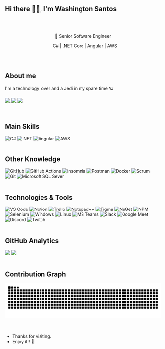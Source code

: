 <h2>Hi there 👋🏽, I'm Washington Santos</h2>

<br>
<br>

<div align="center">
  <p>📌 Senior Software Engineer</p>
  <p>&nbsp;&nbsp;&nbsp;C# | .NET Core | Angular | AWS</p>
</div>

<br>
<br>

<h2>About me</h2>
<div>
  <p>I'm a technology lover and a Jedi in my spare time 🪐</p>
</div>

<div>
  <a href="mailto:washingtonsbs@gmail.com" target="_blank">
    <img align="center" src="https://img.shields.io/badge/-Gmail-c14438?style=for-the-badge;padding:10px;&logo=Gmail&logoColor=white"/>
  </a>
  <a href="https://www.linkedin.com/in/WashingtonSBS/" target="_blank">
    <img align="center" src="https://img.shields.io/badge/-LinkedIn-blue?style=for-the-badge;padding:10px;&logo=Linkedin&logoColor=white"/>
  </a>
  <a href="https://github.com/WashingtonSBS" target="_blank">
    <img align="center" src="https://img.shields.io/badge/-Github-000?style=for-the-badge;padding:10px;&logo=Github&logoColor=white"/>
  </a>
</div>

<br>
<br>

<h2>Main Skills</h2>
<div style="display:inline-block;">
  <img alt="C#" src="https://img.shields.io/badge/C%23-239120?style=for-the-badge;padding:10px;&logo=c-sharp&logoColor=white"/>
  <img alt=".NET" src="https://img.shields.io/badge/.NET-512BD4?style=for-the-badge;padding:10px;&logo=dotnet&logoColor=white"/>
  <img alt="Angular" src="https://img.shields.io/badge/Angular-DD0031?style=for-the-badge;padding:10px;&logo=angular&logoColor=white"/>
  <img alt="AWS" src="https://img.shields.io/badge/Amazon_AWS-232F3E?style=for-the-badge;padding:10px;&logo=amazon-aws&logoColor=white"/>
</div>

<br>
<br>

<h2>Other Knowledge</h2>
<div style="display:inline-block;">
  <img alt="GitHub" src="https://img.shields.io/badge/-GitHub-181717?style=for-the-badge;padding:10px;&logo=github"/>
  <img alt="GitHub Actions" src="https://img.shields.io/badge/GitHub_Actions-2088FF?style=for-the-badge;padding:10px;&logo=github-actions&logoColor=white"/>
  <img alt="Insomnia" src="https://img.shields.io/badge/Insomnia-5849be?style=for-the-badge;padding:10px;&logo=Insomnia&logoColor=white"/>
  <img alt="Postman" src="https://img.shields.io/badge/Postman-FF6C37?style=for-the-badge;padding:10px;&logo=Postman&logoColor=white"/>
  <img alt="Docker" src="https://img.shields.io/badge/Docker-2CA5E0?style=for-the-badge;padding:10px;&logo=docker&logoColor=white"/>
  <img alt="Scrum" src="https://img.shields.io/badge/Scrum-FF3300?style=for-the-badge;padding:10px;"/>
  <img alt="Git" src="https://img.shields.io/badge/Git-F05032?style=for-the-badge;padding:10px;&logo=git&logoColor=white"/>
  <img alt="Microsoft SQL Sever" src="https://img.shields.io/badge/Microsoft%20SQL%20Sever-CC2927?style=for-the-badge;padding:10px;logo=microsoft%20sql%20server&logoColor=white"/>
</div>

<br>
<br>

<h2>Technologies & Tools</h2>
<div style="display:inline-block;">
  <img alt="VS Code" src="https://img.shields.io/badge/Visual_Studio_Code-0078D4?style=for-the-badge;padding:10px;&logo=visual%20studio%20code&logoColor=white"/>
  <img alt="Notion" src="https://img.shields.io/badge/Notion-000000?style=for-the-badge;padding:10px;&logo=notion&logoColor=white"/>
  <img alt="Trello" src="https://img.shields.io/badge/Trello-0052CC?style=for-the-badge;padding:10px;&logo=trello&logoColor=white"/>
  <img alt="Notepad++" src="https://img.shields.io/badge/Notepad++-90E59A.svg?style=for-the-badge;padding:10px;&logo=notepad%2B%2B&logoColor=black"/>
  <img alt="Figma" src="https://img.shields.io/badge/Figma-F24E1E?style=for-the-badge;padding:10px;&logo=figma&logoColor=white"/>
  <img alt="NuGet" src="https://img.shields.io/badge/NuGet-004880?style=for-the-badge;padding:10px;&logo=nuget&logoColor=white"/>
  <img alt="NPM" src="https://img.shields.io/badge/npm-CB3837?style=for-the-badge;padding:10px;&logo=npm&logoColor=white"/>
  <img alt="Selenium" src="https://img.shields.io/badge/Selenium-43B02A?style=for-the-badge;padding:10px;&logo=Selenium&logoColor=white"/>
  <img alt="Windows" src="https://img.shields.io/badge/Windows-0078D6?style=for-the-badge;padding:10px;&logo=windows&logoColor=white"/>
  <img alt="Linux" src="https://img.shields.io/badge/Linux-FCC624?style=for-the-badge;padding:10px;&logo=linux&logoColor=black"/>
  <img alt="MS Teams" src="https://img.shields.io/badge/Microsoft_Teams-6264A7?style=for-the-badge;padding:10px;&logo=microsoft-teams&logoColor=white"/>
  <img alt="Slack" src="https://img.shields.io/badge/Slack-4A154B?style=for-the-badge;padding:10px;&logo=slack&logoColor=white"/>
  <img alt="Google Meet" src="https://img.shields.io/badge/Google%20Meet-32A350?style=for-the-badge;padding:10px;&logo=google-meet&logoColor=white"/>
  <img alt="Discord" src="https://img.shields.io/badge/Discord-7289DA?style=for-the-badge;padding:10px;&logo=discord&logoColor=white"/>
  <img alt="Twitch" src="https://img.shields.io/badge/Twitch-9146FF?style=for-the-badge;padding:10px;&logo=twitch&logoColor=white"/>
</div>

<br>
<br>

<h2>GitHub Analytics</h2>
<div style="display:inline-block;" align="center">
  <a href="https://github.com/WashingtonSBS" style="text-decoration:none;">
    <img height="145em" style="max-width:50%;" src="https://github-readme-stats.vercel.app/api?username=WashingtonSBS&show_icons=true&theme=radical&include_all_commits=true&count_private=true"/>
  </a>
  <a href="https://github.com/WashingtonSBS" style="text-decoration:none;">
    <img height="145em" style="max-width:50%;" src="https://github-readme-stats.vercel.app/api/top-langs/?username=WashingtonSBS&layout=compact&langs_count=16&theme=radical"/>
  </a>
</div>

<br>
<br>


<h2>Contribution Graph</h2>
<div align="center">
  <picture>
    <source media="(prefers-color-scheme: dark)" srcset="https://raw.githubusercontent.com/WashingtonSBS/WashingtonSBS/output/github-contribution-grid-snake-dark.svg">
    <source media="(prefers-color-scheme: light)" srcset="https://raw.githubusercontent.com/WashingtonSBS/WashingtonSBS/output/github-contribution-grid-snake.svg">
    <img alt="Contribution Grid Snake Animation" src="https://raw.githubusercontent.com/WashingtonSBS/WashingtonSBS/output/github-contribution-grid-snake.svg">
  </picture>
</div>
<br>
<br>

<ul>
  <li>Thanks for visiting.</li>
  <li>Enjoy it!! 🚀</li>
</ul>

<br>
<br>
